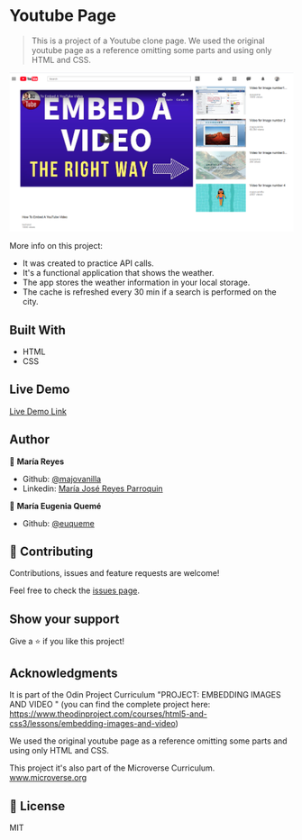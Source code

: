 # Youtube Page

> This is a project of a Youtube clone page.
> We used the original youtube page as a reference omitting some parts and using only HTML and CSS.

![screenshot](img/screenshot.png)

More info on this project:
  - It was created to practice API calls.
  - It's a functional application that shows the weather.
  - The app stores the weather information in your local storage.
  - The cache is refreshed every 30 min if a search is performed on the city.

## Built With

- HTML
- CSS


## Live Demo

[Live Demo Link](https://majovanilla.github.io/youtube-page/)

## Author

👤 **María Reyes**

- Github: [@majovanilla](https://github.com/majovanilla)
- Linkedin: [María José Reyes Parroquin](https://www.linkedin.com/in/majoreyesparroquin/)

👤 **María Eugenia Quemé**

- Github: [@euqueme](https://github.com/euqueme)


## 🤝 Contributing

Contributions, issues and feature requests are welcome!

Feel free to check the [issues page](https://github.com/majovanilla/youtube-page/issues).

## Show your support

Give a ⭐️ if you like this project!

## Acknowledgments

It is part of the Odin Project Curriculum "PROJECT: EMBEDDING IMAGES AND VIDEO " (you can find the complete project here: https://www.theodinproject.com/courses/html5-and-css3/lessons/embedding-images-and-video)

We used the original youtube page as a reference omitting some parts and using only HTML and CSS.

This project it's also part of the Microverse Curriculum.
www.microverse.org

## 📝 License

MIT
